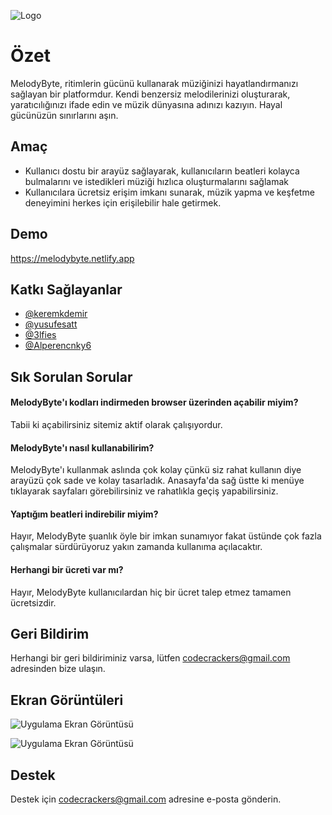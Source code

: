 
![Logo](https://r.resimlink.com/cp0jYSxW.png)

    
# Özet

MelodyByte, ritimlerin gücünü kullanarak müziğinizi hayatlandırmanızı sağlayan bir platformdur.
Kendi benzersiz melodilerinizi oluşturarak, yaratıcılığınızı ifade edin ve müzik dünyasına adınızı kazıyın. Hayal gücünüzün sınırlarını aşın.




## Amaç
- Kullanıcı dostu bir arayüz sağlayarak, kullanıcıların beatleri kolayca bulmalarını ve istedikleri müziği hızlıca oluşturmalarını sağlamak
- Kullanıcılara ücretsiz erişim imkanı sunarak, müzik yapma ve keşfetme deneyimini herkes için erişilebilir hale getirmek.

## Demo

https://melodybyte.netlify.app

  
## Katkı Sağlayanlar

- [@keremkdemir](https://github.com/keremkdemir)
- [@yusufesatt](https://github.com/yusufesatt)
- [@3lfies](https://github.com/3lfies)
- [@Alperencnky6](https://github.com/Alperencnky6)


  
## Sık Sorulan Sorular

#### MelodyByte'ı kodları indirmeden browser üzerinden açabilir miyim?

Tabii ki açabilirsiniz sitemiz aktif olarak çalışıyordur.

#### MelodyByte'ı nasıl kullanabilirim?

MelodyByte'ı kullanmak aslında çok kolay çünkü siz rahat kullanın diye arayüzü çok sade ve kolay tasarladık.
Anasayfa'da sağ üstte ki menüye tıklayarak sayfaları görebilirsiniz ve rahatlıkla geçiş yapabilirsiniz.

#### Yaptığım beatleri indirebilir miyim?

Hayır, MelodyByte şuanlık öyle bir imkan sunamıyor fakat üstünde çok fazla çalışmalar sürdürüyoruz yakın zamanda kullanıma açılacaktır.

#### Herhangi bir ücreti var mı?

Hayır, MelodyByte kullanıcılardan hiç bir ücret talep etmez tamamen ücretsizdir.

  
## Geri Bildirim

Herhangi bir geri bildiriminiz varsa, lütfen codecrackers@gmail.com adresinden bize ulaşın.

  
## Ekran Görüntüleri

![Uygulama Ekran Görüntüsü](https://r.resimlink.com/MIz8vl1S.jpg)

![Uygulama Ekran Görüntüsü](https://r.resimlink.com/X0NeY.png)

  
## Destek

Destek için codecrackers@gmail.com adresine e-posta gönderin.
